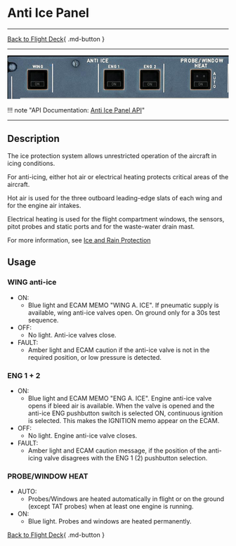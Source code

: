 # Anti Ice Panel

---

[Back to Flight Deck](../index.md){ .md-button }

---

![Anti Ice Panel](../../../assets/a32nx-briefing/overhead-panel/Anti-Ice-Panel.jpg "Anti Ice Panel")

!!! note "API Documentation: [Anti Ice Panel API](../../../../fbw-a32nx/a32nx-api/a32nx-flightdeck-api.md#anti-ice-panel)"

---

## Description

The ice protection system allows unrestricted operation of the aircraft in icing conditions.

For anti-icing, either hot air or electrical heating protects critical areas of the aircraft.

Hot air is used for the three outboard leading-edge slats of each wing and for the engine air intakes.

Electrical heating is used for the flight compartment windows, the sensors, pitot probes and static ports and for the waste-water drain mast.  

For more information, see [Ice and Rain Protection](../../../advanced-guides/ice-rain-protection.md)

## Usage

### WING anti-ice

- ON:
    - Blue light and ECAM MEMO "WING A. ICE". If pneumatic supply is available, wing anti-ice valves open. On ground only for a 30s test sequence.
- OFF:
    - No light. Anti-ice valves close.
- FAULT:
    - Amber light and ECAM caution if the anti-ice valve is not in the required position, or low pressure is detected.


### ENG 1 + 2

- ON:
    - Blue light and ECAM MEMO "ENG A. ICE". Engine anti-ice valve opens if bleed air is available. When the valve is opened and the anti-ice ENG pushbutton switch is selected ON, continuous ignition is selected. This makes the IGNITION memo appear on the ECAM.
- OFF:
    - No light. Engine anti-ice valve closes.
- FAULT:
    - Amber light and ECAM caution message, if the position of the anti-icing valve disagrees with the ENG 1 (2) pushbutton selection.

###  PROBE/WINDOW HEAT

- AUTO:
    - Probes/Windows are heated automatically in flight or on the ground (except TAT probes) when at least one engine is running.
- ON:
    - Blue light. Probes and windows are heated permanently.

[Back to Flight Deck](../index.md){ .md-button }
